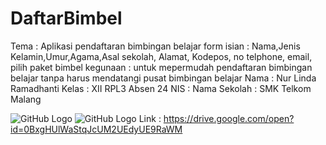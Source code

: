 # DaftarBimbel
Tema : Aplikasi pendaftaran bimbingan belajar
form isian : Nama,Jenis Kelamin,Umur,Agama,Asal sekolah, Alamat, Kodepos, no telphone, email, pilih paket bimbel
kegunaan :  untuk mepermudah pendaftaran bimbingan belajar tanpa harus mendatangi pusat bimbingan belajar
Nama : Nur Linda Ramadhanti
Kelas : XII RPL3
Absen 24
NIS : 
Nama Sekolah : SMK Telkom Malang

![GitHub Logo](D:\Androidproject\Screenshot_1474129882.png)
![GitHub Logo](D:\Androidproject\Screenshot_1474129882.png)
Link : https://drive.google.com/open?id=0BxgHUlWaStqJcUM2UEdyUE9RaWM

